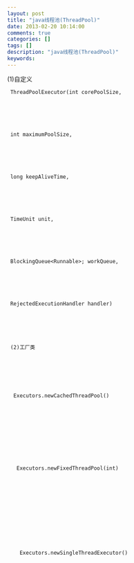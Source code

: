```yaml
---
layout: post
title: "java线程池(ThreadPool)"
date: 2013-02-20 10:14:00 
comments: true
categories: []
tags: []
description: "java线程池(ThreadPool)"
keywords: 
---
```



 
  (1)自定义
 
 
  
   
    
     ThreadPoolExecutor(int corePoolSize,
    
   
  
  
   
    
     int maximumPoolSize,
    
   
  
  
   
    
     long keepAliveTime,
    
   
  
  
   
    
     TimeUnit unit,
    
   
  
  
   
    
     BlockingQueue<Runnable>; workQueue,
    
   
  
  
   
    
     RejectedExecutionHandler handler)
    
   
  
  
   
    
     (2)工厂类
    
   
  
  
   
    
     
      Executors.newCachedThreadPool()
     
     
     
    
   
  
  
   
    
     
      
       Executors.newFixedThreadPool(int)
      
      
      
     
    
   
  
  
   
    
     
      
       
        Executors.newSingleThreadExecutor()
       
       
       
      
     
    
   
  
 



